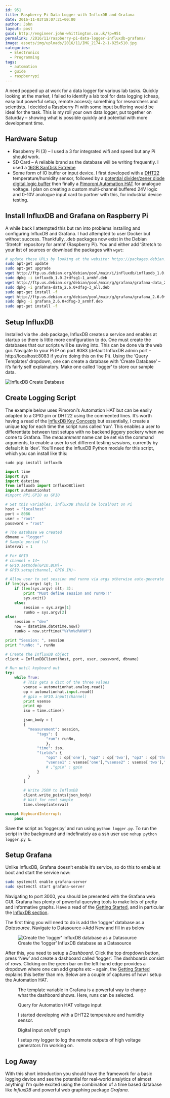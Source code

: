 ```yaml
---
id: 951
title: Raspberry Pi Data Logger with InfluxDB and Grafana
date: 2016-11-03T18:07:21+00:00
author: John
layout: post
guid: http://engineer.john-whittington.co.uk/?p=951
permalink: /2016/11/raspberry-pi-data-logger-influxdb-grafana/
image: assets/img/uploads/2016/11/IMG_2174-2-1-825x510.jpg
categories:
  - Electronics
  - Programming
tags:
  - automation
  - guide
  - raspberrypi
---
```

A need popped up at work for a data logger for various lab tasks. Quickly looking at the market, I failed to identify a lab tool for data logging (cheap, easy but powerful setup, remote access); something for researchers and scientists. I decided a Raspberry Pi with some input buffering would be ideal for the task. This is my roll your own data logger, put together on Saturday &#8211; showing what is possible quickly and potential with more development time.

## Hardware Setup

  * Raspberry Pi (3) &#8211; I used a 3 for integrated wifi and speed but any Pi should work.
  * SD Card &#8211; A reliable brand as the database will be writing frequently. I used a [16GB SanDisk Extreme](https://www.7dayshop.com/16gb-micro-sd-cards/sandisk-extreme-micro-sdhc-micro-sd-memory-card-class-10-uhs-1-u3-90mb-s-with-full-size-sd-card-adapter-16gb)
  * Some form of IO buffer or input device. I first developed with a [DHT22](https://www.adafruit.com/product/385) temperature/humidity sensor, followed by a [potential divider/zener diode digital logic buffer](http://www.falstad.com/circuit/circuitjs.html?cct=$+1+0.000005+10.20027730826997+63+10+62%0Av+384+416+384+96+0+0+40+24+0+0+0.5%0Aw+384+96+512+96+0%0Ar+512+96+512+256+0+27000%0Ar+512+256+512+416+0+3900%0Aw+384+416+512+416+0%0AO+608+256+672+256+1%0Az+592+384+592+288+1+0.805904783+3.6%0Aw+592+288+592+256+0%0Aw+608+256+592+256+0%0Aw+592+256+512+256+0%0Aw+592+384+592+416+0%0Aw+592+416+512+416+0%0A) then finally a [Pimoroni Automation HAT](https://shop.pimoroni.com/products/automation-hat) for analogue voltage. I plan on creating a custom multi-channel buffered 24V logic and 0-10V analogue input card to partner with this, for industrial device testing.

## Install InfluxDB and Grafana on Raspberry Pi

A while back I attempted this but ran into problems installing and configuring InfluxDB and Grafana. I had attempted to user Docker but without success. Thankfully, .deb packages now exist in the Debian &#8216;Stretch&#8217; repository for armhf (Raspberry Pi). You and either add &#8216;Stretch to your list of sources or download the packages with `wget`:

```bash
# update these URLs by looking at the website: https://packages.debian.org/sid/grafana
sudo apt-get update
sudo apt-get upgrade
wget http://ftp.us.debian.org/debian/pool/main/i/influxdb/influxdb_1.0.2+dfsg1-1_armhf.deb
sudo dpkg -i influxdb_1.0.2+dfsg1-1_armhf.deb
wget http://ftp.us.debian.org/debian/pool/main/g/grafana/grafana-data_2.6.0+dfsg-3_all.deb # grafana data is a dependancy for grafana
sudo dpkg -i grafana-data_2.6.0+dfsg-3_all.deb
sudo apt-get install -f
wget http://ftp.us.debian.org/debian/pool/main/g/grafana/grafana_2.6.0+dfsg-3_armhf.deb
sudo dpkg -i grafana_2.6.0+dfsg-3_armhf.deb
sudo apt-get install -f
```

## Setup InfluxDB

Installed via the .deb package, InfluxDB creates a service and enables at startup so there is little more configuration to do. One must create the databases that our scripts will be saving into. This can be done via the web gui. Navigate to your Pi IP on port 8083 (default InfluxDB admin port &#8211; http://localhost:8083 if you&#8217;re doing this on the Pi). Using the &#8216;Query Templates&#8217; dropdown, one can create a database with &#8216;Create Database&#8217; &#8211; it&#8217;s fairly self explainatory. Make one called &#8216;logger&#8217; to store our sample data.

<img loading="lazy" class="aligncenter size-large wp-image-969" src="http://engineer.john-whittington.co.ukassets/img/uploads/2016/11/influx-1024x208.gif" alt="InfluxDB Create Database" srcset="/assets/img/uploads/2016/11/influx-1024x208.gif 1024w, /assets/img/uploads/2016/11/influx.gif 300w, /assets/img/uploads/2016/11/influx-768x156.gif 768w" />

## Create Logging Script

The example below uses Pimoroni&#8217;s Automation HAT but can be easily adapted to a GPIO pin or DHT22 using the commented lines. It&#8217;s worth having a read of the [InfluxDB Key Concepts](https://docs.influxdata.com/influxdb/v1.0/concepts/key_concepts/) but essentially, I create a unique _tag_ for each time the script runs called &#8216;run&#8217;. This enables a user to differentiate between test setups with no backend jiggery pockery when we come to Grafana. The _measurement_ name can be set via the command arguments, to enable a user to set different testing _sessions_, currently by default it is &#8216;dev&#8217;. You&#8217;ll need the InfluxDB Python module for this script, which you can install like this:

`sudo pip install influxdb`

```python
import time
import sys
import datetime
from influxdb import InfluxDBClient
import automationhat
#import RPi.GPIO as GPIO

# Set this variables, influxDB should be localhost on Pi
host = "localhost"
port = 8086
user = "root"
password = "root"

# The database we created
dbname = "logger"
# Sample period (s)
interval = 1

# For GPIO
# channel = 14¬
# GPIO.setmode(GPIO.BCM)¬
# GPIO.setup(channel, GPIO.IN)¬

# Allow user to set session and runno via args otherwise auto-generate
if len(sys.argv) &gt; 1:
    if (len(sys.argv) &lt; 3):
        print "Must define session and runNo!!"
        sys.exit()
    else:
        session = sys.argv[1]
        runNo = sys.argv[2]
else:
    session = "dev"
    now = datetime.datetime.now()
    runNo = now.strftime("%Y%m%d%H%M")

print "Session: ", session
print "runNo: ", runNo

# Create the InfluxDB object
client = InfluxDBClient(host, port, user, password, dbname)

# Run until keyboard out
try:
    while True:
        # This gets a dict of the three values
        vsense = automationhat.analog.read()
        op = automationhat.input.read()
        # gpio = GPIO.input(channel)
        print vsense
        print op
        iso = time.ctime()

        json_body = [
        {
          "measurement": session,
              "tags": {
                  "run": runNo,
                  },
              "time": iso,
              "fields": {
                  "op1" : op['one'], "op2" : op['two'], "op3" : op['three'],
                  "vsense1" : vsense['one'],"vsense2" : vsense['two'],"vsense3" : vsense['three']
                  # ,"gpio" : gpio
              }
          }
        ]

        # Write JSON to InfluxDB
        client.write_points(json_body)
        # Wait for next sample
        time.sleep(interval)

except KeyboardInterrupt:
    pass
```

Save the script as &#8216;logger.py&#8217; and run using `python logger.py`. To run the script in the background and indefinately as a ssh user use `nohup python logger.py &`.

## Setup Grafana

Unlike InfluxDB, Grafana doesn&#8217;t enable it&#8217;s service, so do this to enable at boot and start the service now:

```bash
sudo systemctl enable grafana-server
sudo systemctl start grafana-server
```

Navigating to port 3000, you should be presented with the Grafana web GUI. Grafana has plenty of powerful querying tools to make lots of pretty and informative graphs. Have a read of the [Getting Started](http://docs.grafana.org/guides/gettingstarted/), and in particular the [InfluxDB section](http://docs.grafana.org/datasources/influxdb/).

The first thing you will need to do is add the &#8216;logger&#8217; database as a _Datasource_. Navigate to Datasource->Add New and fill in as below

<figure id="attachment_967" aria-describedby="caption-attachment-967" class="wp-caption aligncenter">
<img loading="lazy" class="wp-image-967 size-full" src="/assets/img/uploads/2016/11/datasource.gif" alt="Create the 'logger' InfluxDB database as a Datasource" /><figcaption id="caption-attachment-967" class="wp-caption-text">Create the &#8216;logger&#8217; InfluxDB database as a Datasource</figcaption></figure> 

After this, you need to setup a _Dashboard_. Click the top dropdown button, press &#8216;New&#8217; and create a dashboard called &#8216;logger&#8217;. The dashboards consist of _rows_. Clicking on the green bar on the left-hand edge provides a dropdown where one can add graphs etc &#8211; again, the [Getting Started](http://docs.grafana.org/guides/gettingstarted/) explains this better than me. Below are a couple of captures of how I setup the Automation HAT.

  <figure class='gallery-item'> 
<img src="/assets/img/uploads/2016/11/runs.gif" class="attachment-medium size-medium" alt="" loading="lazy" aria-describedby="gallery-28-978" />
<figcaption class='wp-caption-text gallery-caption' id='gallery-28-978'> The template variable in Grafana is a powerful way to change what the dashboard shows. Here, runs can be selected. </figcaption></figure><figure class='gallery-item'> 
  
<img src="/assets/img/uploads/2016/11/panel.gif" class="attachment-medium size-medium" alt="" loading="lazy" aria-describedby="gallery-28-977" />
<figcaption class='wp-caption-text gallery-caption' id='gallery-28-977'> Query for Automation HAT voltage input </figcaption></figure><figure class='gallery-item'> 

<img src="/assets/img/uploads/2016/11/environment.gif" class="attachment-medium size-medium" alt="" loading="lazy" aria-describedby="gallery-28-976" />
<figcaption class='wp-caption-text gallery-caption' id='gallery-28-976'> I started developing with a DHT22 temperature and humidity sensor. </figcaption></figure>

<figure class='gallery-item'> 
<img src="/assets/img/uploads/2016/11/operate.gif" class="attachment-medium size-medium" alt="" loading="lazy" aria-describedby="gallery-28-975" />
<figcaption class='wp-caption-text gallery-caption' id='gallery-28-975'> Digital input on/off graph </figcaption></figure>

<figure class='gallery-item'>
<img src="/assets/img/uploads/2016/11/dashboard.png" class="attachment-medium size-medium" alt="" loading="lazy" aria-describedby="gallery-28-985" />
  <figcaption class='wp-caption-text gallery-caption' id='gallery-28-985'> I setup my logger to log the remote outputs of high voltage generators I&#8217;m working on. </figcaption></figure>

## Log Away

With this short introduction you should have the framework for a basic logging device and see the potential for real-world analytics of almost anything! I&#8217;m quite excited using the combination of a time based database like _InfluxDB_ and powerful web graphing package _Grafana_.
